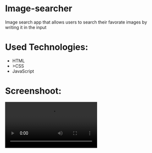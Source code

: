 # Image-searcher

<p>Image search app that allows users to search their favorate images by writing it in the input</p>

<h1>Used Technologies:</h1>
<ul>
  <li>HTML</li>
  <li>>CSS</li>
  <li>JavaScript</li>
</ul>

<h1>Screenshoot:</h1>
<video src="https://github.com/Adham14896/Image-searcher/blob/master/bandicam%202023-09-18%2016-17-13-942.mp4">
